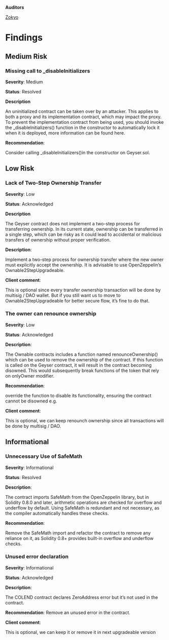**Auditors**

[Zokyo](https://x.com/zokyo_io)

# Findings

## Medium Risk

### Missing call to _disableInitializers

**Severity**: Medium

**Status**: Resolved

**Description**

An uninitialized contract can be taken over by an attacker. This applies to both a proxy and its implementation contract, which may impact the proxy. To prevent the implementation contract from being used, you should invoke the _disableInitializers() function in the constructor to automatically lock it when it is deployed, more information can be found here.

**Recommendation**: 

Consider calling _disableInitializers()in the constructor on Geyser.sol.

## Low Risk

### Lack of Two-Step Ownership Transfer 

**Severity**: Low

**Status**: Acknowledged

**Description**

The Geyser contract does not implement a two-step process for transferring ownership. In its current state, ownership can be transferred in a single step, which can be risky as it could lead to accidental or malicious transfers of ownership without proper verification.

**Description**: 

Implement a two-step process for ownership transfer where the new owner must explicitly accept the ownership. It is advisable to use OpenZeppelin’s Ownable2StepUpgradeable.

**Client comment**: 

​​This is optional since every transfer ownership transaction will be done by multisig / DAO wallet. But if you still want us to move to Ownable2StepUpgradeable for better secure flow, it’s fine to do that.

### The owner can renounce ownership

**Severity**: Low

**Status**: Acknowledged

**Description**: 


The Ownable contracts includes a function named renounceOwnership() which can be used to remove the ownership of the contract. 
If this function is called on the Geyser contract, it will result in the contract becoming disowned. This would subsequently break functions of the token that rely on onlyOwner modifier.

**Recommendation**: 

override the function to disable its functionality, ensuring the contract cannot be disowned e.g.

**Client comment**: 

This is optional, we can keep renounch ownership since all transactions will be done by multisig / DAO.

## Informational

### Unnecessary Use of SafeMath

**Severity**: Informational

**Status**: Resolved

**Description**: 

The contract imports SafeMath from the OpenZeppelin library, but in Solidity 0.8.0 and later, arithmetic operations are checked for overflow and underflow by default. Using SafeMath is redundant and not necessary, as the compiler automatically handles these checks.

**Recommendation**:

Remove the SafeMath import and refactor the contract to remove any reliance on it, as Solidity 0.8+ provides built-in overflow and underflow checks.

### Unused error declaration

**Severity**: Informational

**Status**: Acknowledged

**Description**: 

The COLEND contract declares ZeroAddress error but it’s not used in the contract.

**Recommendation**: Remove an unused error in the contract.

**Client comment**: 

This is optional, we can keep it or remove it in next upgradeable version

